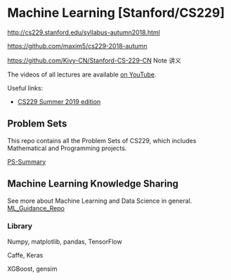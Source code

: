 # Machine Learning [Stanford/CS229]
http://cs229.stanford.edu/syllabus-autumn2018.html
 
https://github.com/maxim5/cs229-2018-autumn

https://github.com/Kivy-CN/Stanford-CS-229-CN  Note 讲义​

The videos of all lectures are available [on YouTube](https://www.youtube.com/playlist?list=PLoROMvodv4rMiGQp3WXShtMGgzqpfVfbU).

Useful links:
- [CS229 Summer 2019 edition](https://github.com/maxim5/cs229-2019-summer)

## Problem Sets
This repo contains all the Problem Sets of CS229, which includes Mathematical and Programming projects.

[PS-Summary](./Problem_Sets/Doc/PS-Summary.md)

## Machine Learning Knowledge Sharing
See more about Machine Learning and Data Science in general. [ML_Guidance_Repo](https://github.com/PeterHUistyping/Machine_Learning_Guidance) 


### Library 
Numpy, matplotlib, pandas, TensorFlow

Caffe, Keras

XGBoost, gensim

